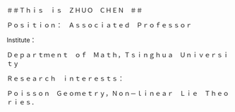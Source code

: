 ＃＃Ｔｈｉｓ　ｉｓ　ＺＨＵＯ　ＣＨＥＮ　＃＃


Ｐｏｓｉｔｉｏｎ：　Ａｓｓｏｃｉａｔｅｄ　Ｐｒｏｆｅｓｓｏｒ　

Institute：

Ｄｅｐａｒｔｍｅｎｔ　ｏｆ　Ｍａｔｈ，Ｔｓｉｎｇｈｕａ　Ｕｎｉｖｅｒｓｉｔｙ


Ｒｅｓｅａｒｃｈ　ｉｎｔｅｒｅｓｔｓ：

Ｐｏｉｓｓｏｎ　Ｇｅｏｍｅｔｒｙ，Ｎｏｎ－ｌｉｎｅａｒ　Ｌｉｅ　Ｔｈｅｏｒｉｅｓ．　